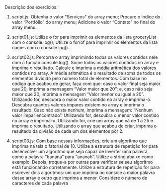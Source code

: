 Descrição dos exercícios:

1. script.js:
    Obtenha o valor "Serviços" do array menu; Procure o índice do valor “Portfólio” do array menu; Adicione o valor “Contato” no final do array menu.

2. script01.js:
    Utilize o for para imprimir os elementos da lista groceryList com o console.log(); Utilize o for/of para imprimir os elementos da lista names com o console.log().

3. script02.js:
    Percorra o array imprimindo todos os valores contidos nele com a função console.log().
    Some todos os valores contidos no array e imprima o resultado.
    Calcule e imprima a média aritmética dos valores contidos no array.
    A média aritmética é o resultado da soma de todos os elementos dividido pelo número total de elementos.
    Com base no código que acabou de gerar, faça com que: caso o valor final seja maior que 20, imprima a mensagem “Valor maior que 20”; e, caso não seja maior que 20, imprima a mensagem “Valor menor ou igual a 20”.
    Utilizando for, descubra o maior valor contido no array e imprima-o.
    Descubra quantos valores ímpares existem no array e imprima o resultado. Caso não exista nenhum, imprima a mensagem: “Nenhum valor ímpar encontrado”.
    Utilizando for, descubra o menor valor contido no array e imprima-o.
    Utilizando for, crie um array que vá de 1 a 25 e imprima o resultado.
    Utilizando o array que acabou de criar, imprima o resultado da divisão de cada um dos elementos por 2.

4. script03.js: 
    Com base nessas informações, crie um algoritmo que imprima na tela o fatorial de 10. Utilize a estrutura de repetição for para desenvolver um algoritmo que seja capaz de inverter uma palavra, como a palavra “banana” para “ananab”. Utilize a string abaixo como exemplo. Depois, troque-a por outras para verificar se seu algoritmo está funcionando corretamente. 
    Utilize a estrutura de repetição for para escrever dois algoritmos: um que imprima no console a maior palavra desse array e outro que imprima a menor. Considere o número de caracteres de cada palavra